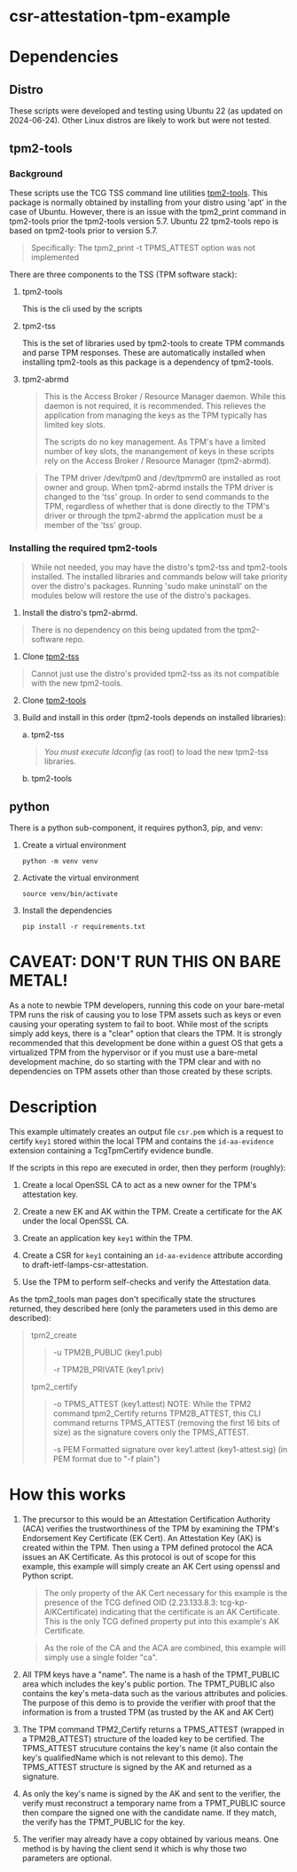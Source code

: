 csr-attestation-tpm-example
===========================

# Dependencies
## Distro
These scripts were developed and testing using Ubuntu 22 (as updated on 2024-06-24). Other Linux distros are likely to work but were
not tested.

## tpm2-tools
### Background
These scripts use the TCG TSS command line utilities [tpm2-tools](https://github.com/tpm2-software/tpm2-tools). This package is
normally obtained by installing from your distro using 'apt' in the case of Ubuntu. However, there is an issue with the tpm2_print
command in tpm2-tools prior the tpm2-tools version 5.7. Ubuntu 22 tpm2-tools repo is based on tpm2-tools prior to version 5.7.

> Specifically: The tpm2_print -t TPMS_ATTEST option was not implemented

There are three components to the TSS (TPM software stack):
1. tpm2-tools

    This is the cli used by the scripts
2. tpm2-tss

    This is the set of libraries used by tpm2-tools to create TPM commands and parse TPM responses. These are automatically
    installed when installing tpm2-tools as this package is a dependency of tpm2-tools.
3. tpm2-abrmd
    > This is the Access Broker / Resource Manager daemon. While this daemon is not required, it is recommended.
    > This relieves the application from managing the keys as the TPM typically has limited key slots.
    >
    > The scripts do no key management. As TPM's have a limited number of key slots, the manangement of 
    > keys in these scripts rely on the Access Broker / Resource Manager (tpm2-abrmd).

    > The TPM driver /dev/tpm0 and /dev/tpmrm0 are installed as root owner and group. When tpm2-abrmd installs
    > the TPM driver is changed to the 'tss' group. In order to send commands to the TPM, regardless of whether
    > that is done directly to the TPM's driver or through the tpm2-abrmd the application must be a member of the
    > 'tss' group.  
### Installing the required tpm2-tools
> While not needed, you may have the distro's tpm2-tss and tpm2-tools installed. The installed libraries and commands below
> will take priority over the distro's packages. Running 'sudo make uninstall' on the modules below will restore the use of the
> distro's packages.
1. Install the distro's tpm2-abrmd.
> There is no dependency on this being updated from the tpm2-software repo.
1. Clone [tpm2-tss](https://github.com/tpm2-software/tpm2-tss)
> Cannot just use the distro's provided tpm2-tss as its not compatible with the new tpm2-tools. 
2. Clone [tpm2-tools](https://github.com/tpm2-software/tpm2-tools)
3. Build and install in this order (tpm2-tools depends on installed libraries):

    a. tpm2-tss 
    > *You must execute ldconfig* (as root) to load the new tpm2-tss libraries.

    b. tpm2-tools

## python
There is a python sub-component, it requires python3, pip, and venv:

1. Create a virtual environment
    ```shell
    python -m venv venv
    ```
2. Activate the virtual environment
    ```shell
    source venv/bin/activate
    ```
3. Install the dependencies

    ```shell
    pip install -r requirements.txt
    ```

# CAVEAT: DON'T RUN THIS ON BARE METAL!

As a note to newbie TPM developers, running this code on your bare-metal TPM
runs the risk of causing you to lose TPM assets such as keys or even causing
your operating system to fail to boot. While most of the scripts simply add
keys, there is a "clear" option that clears the TPM. It is strongly recommended
that this development be done within a guest OS that gets a virtualized TPM from
the hypervisor or if you must use a bare-metal development machine, do so
starting with the TPM clear and with no dependencies on TPM assets other than
those created by these scripts.

# Description
This example ultimately creates an output file `csr.pem` which is a request to
certify `key1` stored within the local TPM and contains the `id-aa-evidence`
extension containing a TcgTpmCertify evidence bundle.

If the scripts in this repo are executed in order, then they perform (roughly):

1. Create a local OpenSSL CA to act as a new owner for the TPM's attestation key.

2. Create a new EK and AK within the TPM. Create a certificate for the AK under the local OpenSSL CA.

3. Create an application key `key1` within the TPM.

4. Create a CSR for `key1` containing an `id-aa-evidence` attribute according to draft-ietf-lamps-csr-attestation.

5. Use the TPM to perform self-checks and verify the Attestation data.

As the tpm2_tools man pages don't specifically state the structures returned, they
described here (only the parameters used in this demo are described):
> tpm2_create
> >-u TPM2B_PUBLIC (key1.pub)
> >
> >-r TPM2B_PRIVATE (key1.priv)
> 
> tpm2_certify
> >-o TPMS_ATTEST (key1.attest)
> > NOTE: While the TPM2 command tpm2_Certify returns TPM2B_ATTEST, this
> > CLI command returns TPMS_ATTEST (removing the first 16 bits of size) as
> > the signature covers only the TPMS_ATTEST.
> >
> >-s PEM Formatted signature over key1.attest (key1-attest.sig)
> > (in PEM format due to "-f plain")

# How this works
1. The precursor to this would be an Attestation Certification Authority (ACA) verifies the trustworthiness of the TPM by examining
   the TPM's Endorsement Key Certificate (EK Cert). An Attestation Key (AK) is created within the TPM. Then using a TPM defined
   protocol the ACA issues an AK Certificate. As this protocol is out of scope for this example, this example will simply create an
   AK Cert using openssl and Python script.

    > The only property of the AK Cert necessary for this example is the presence of the TCG defined OID (2.23.133.8.3:
    > tcg-kp-AIKCertificate) indicating that the certificate is an AK Certificate. This is the only TCG defined property put into
    > this example's AK Certificate.

    > As the role of the CA and the ACA are combined, this example will simply use a single folder "ca".

2. All TPM keys have a "name". The name is a hash of the TPMT_PUBLIC area which includes the key's public portion. The TPMT_PUBLIC
   also contains the key's meta-data such as the various attributes and policies. The purpose of this demo is to provide the
   verifier with proof that the information is from a trusted TPM (as trusted by the AK and AK Cert)

3. The TPM command TPM2_Certify returns a TPMS_ATTEST (wrapped in a TPM2B_ATTEST) structure of the loaded key to be certified. The
   TPMS_ATTEST strucuture contains the key's name (it also contain the key's qualifiedName which is not relevant to this demo). The
   TPMS_ATTEST structure is signed by the AK and returned as a signature.

4. As only the key's name is signed by the AK and sent to the verifier, the verify must reconstruct a temporary name from a
   TPMT_PUBLIC source then compare the signed one with the candidate name. If they match, the verify has the TPMT_PUBLIC for the
   key.

5. The verifier may already have a copy obtained by various means. One method is by having the client send it which is why those two
   parameters are optional.


